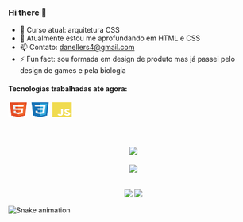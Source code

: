 ### Hi there 👋

- 🔭 Curso atual: arquitetura CSS
- 🌱 Atualmente estou me aprofundando em HTML e CSS
- 📫 Contato: danellers4@gmail.com
- ⚡ Fun fact: sou formada em design de produto mas já passei pelo design de games e pela biologia

<div style="display: inline_block">
  <h4>Tecnologias trabalhadas até agora:</h4>
  <img align="center" alt="logo-HTML" height="30" width="40" src="https://raw.githubusercontent.com/devicons/devicon/master/icons/html5/html5-original.svg">
  <img align="center" alt="logo-CSS" height="30" width="40" src="https://raw.githubusercontent.com/devicons/devicon/master/icons/css3/css3-original.svg">
  <img align="center" alt="logo-Js" height="30" width="40" src="https://raw.githubusercontent.com/devicons/devicon/master/icons/javascript/javascript-plain.svg">
</div>

##
<br><div align="center">
  <a href="https://github.com/lemong42">
  <img height="180em" src="https://github-readme-stats.vercel.app/api?username=lemong42&show_icons=true&theme=dark&include_all_commits=true&count_private=true"/><br><br>
  <img height="180em" src="https://github-readme-stats.vercel.app/api/top-langs/?username=lemong42&layout=compact&langs_count=7&theme=dark"/><br><br>
</div>
  
<div align="center"> 
  <a href="https://instagram.com/danellers_" target="_blank"><img src="https://img.shields.io/badge/-Instagram-%23E4405F?style=for-the-badge&logo=instagram&logoColor=white" target="_blank"></a>
  <a href="https://www.linkedin.com/in/danellers4/" target="_blank"><img src="https://img.shields.io/badge/-LinkedIn-%230077B5?style=for-the-badge&logo=linkedin&logoColor=white" target="_blank"></a> 
</div>

![Snake animation](https://github.com/lemong42/lemong42/blob/output/github-contribution-grid-snake.svg)
  
